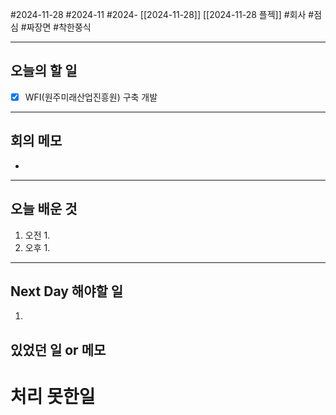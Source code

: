 #2024-11-28 #2024-11 #2024- [[2024-11-28]] [[2024-11-28 플젝]]
#회사 #점심 #짜장면 #착한쭝식

---
## 오늘의 할 일
- [x] WFI(원주미래산업진흥원) 구축 개발
---
## 회의 메모
- 
---
## 오늘 배운 것
1. 오전
    1. 
2. 오후
    1. 
---
## Next Day 해야할 일
1. 


## 있었던 일 or 메모


# 처리 못한일